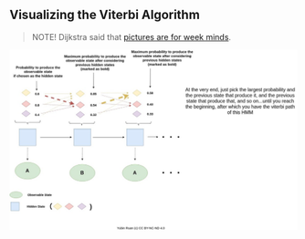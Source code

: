 ## Visualizing the Viterbi Algorithm

> NOTE! Dijkstra said that [pictures are for week minds](https://people.eecs.berkeley.edu/~pattrsn/talks/BadTalk.pdf).

![viterbi-algorithm](../img/viterbi.jpg)
